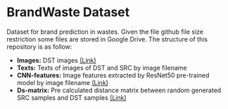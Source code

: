 # BrandWaste Dataset
Dataset for brand prediction in wastes. Given the file github file size restriction some files are stored in Google Drive. The structure of this repository is as follow:

- **Images:** DST images [(Link)](https://drive.google.com/drive/folders/1VVva6noF_HAQFNRa0R9aW32Iv0CAi6te?usp=sharing)
- **Texts:** Texts of images of DST and SRC by image filename
- **CNN-features:** Image features extracted by ResNet50 pre-trained model by image filename [(Link)](https://drive.google.com/drive/folders/1i4lGUdMejVrU5qnTyHgxuCJBNp55drE-?usp=sharing)
- **Ds-matrix:** Pre calculated distance matrix between random generated SRC samples and DST samples [(Link)](https://drive.google.com/file/d/1yKDI23udZBJ9OtemVj9pdm45hIL0hhbX/view?usp=share_link)
